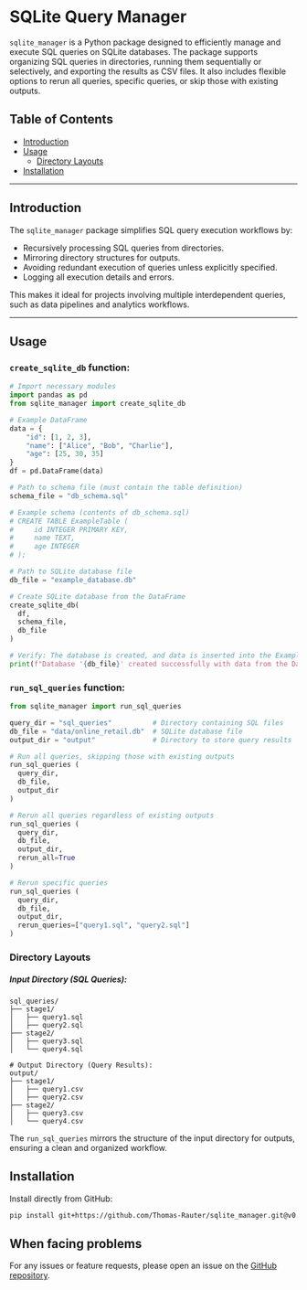 # SQLite Query Manager

`sqlite_manager` is a Python package designed to efficiently manage and 
execute SQL queries on SQLite databases. The package supports organizing SQL queries in directories, running them sequentially or selectively, and exporting the results as CSV files. It also includes flexible options to rerun all queries, specific queries, or skip those with existing outputs.

## Table of Contents

- [Introduction](#introduction)
- [Usage](#usage)
  - [Directory Layouts](#directory-layouts)
- [Installation](#installation)

---

## Introduction

The `sqlite_manager` package simplifies SQL query execution workflows by:
- Recursively processing SQL queries from directories.
- Mirroring directory structures for outputs.
- Avoiding redundant execution of queries unless explicitly specified.
- Logging all execution details and errors.

This makes it ideal for projects involving multiple interdependent queries, such as data pipelines and analytics workflows.

---

## Usage

### `create_sqlite_db` function:

```python
# Import necessary modules
import pandas as pd
from sqlite_manager import create_sqlite_db

# Example DataFrame
data = {
    "id": [1, 2, 3],
    "name": ["Alice", "Bob", "Charlie"],
    "age": [25, 30, 35]
}
df = pd.DataFrame(data)

# Path to schema file (must contain the table definition)
schema_file = "db_schema.sql"

# Example schema (contents of db_schema.sql)
# CREATE TABLE ExampleTable (
#     id INTEGER PRIMARY KEY,
#     name TEXT,
#     age INTEGER
# );

# Path to SQLite database file
db_file = "example_database.db"

# Create SQLite database from the DataFrame
create_sqlite_db(
  df,
  schema_file,
  db_file
)

# Verify: The database is created, and data is inserted into the ExampleTable.
print(f"Database '{db_file}' created successfully with data from the DataFrame.")
```

### `run_sql_queries` function:

```python
from sqlite_manager import run_sql_queries 

query_dir = "sql_queries"          # Directory containing SQL files
db_file = "data/online_retail.db"  # SQLite database file
output_dir = "output"              # Directory to store query results

# Run all queries, skipping those with existing outputs
run_sql_queries (
  query_dir,
  db_file,
  output_dir
)

# Rerun all queries regardless of existing outputs
run_sql_queries (
  query_dir,
  db_file,
  output_dir,
  rerun_all=True
)

# Rerun specific queries
run_sql_queries (
  query_dir,
  db_file,
  output_dir,
  rerun_queries=["query1.sql", "query2.sql"]
)
```

### Directory Layouts

##### Input Directory (SQL Queries):
```text
sql_queries/
├── stage1/
│   ├── query1.sql
│   ├── query2.sql
├── stage2/
│   ├── query3.sql
│   └── query4.sql

# Output Directory (Query Results):
output/
├── stage1/
│   ├── query1.csv
│   ├── query2.csv
├── stage2/
│   ├── query3.csv
│   └── query4.csv
```

The `run_sql_queries` mirrors the structure of the input directory for outputs, 
ensuring a clean and organized workflow.

## Installation

Install directly from GitHub:

```bash
pip install git+https://github.com/Thomas-Rauter/sqlite_manager.git@v0.1.0
```

## When facing problems

For any issues or feature requests, please open an issue on the [GitHub 
repository](https://github.com/Thomas-Rauter/sqlite_manager).
